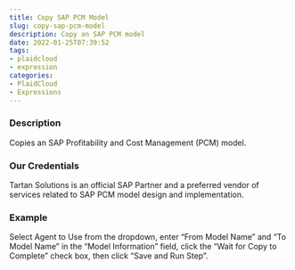 ```yaml
---
title: Copy SAP PCM Model
slug: copy-sap-pcm-model
description: Copy an SAP PCM model
date: 2022-01-25T07:39:52
tags:
- plaidcloud
- expression
categories:
- PlaidCloud
- Expressions
---
```


### Description


Copies an SAP Profitability and Cost Management (PCM) model.


### Our Credentials


Tartan Solutions is an official SAP Partner and a preferred vendor of services related to SAP PCM model design and implementation.


### Example


Select Agent to Use from the dropdown, enter “From Model Name” and “To Model Name” in the “Model Information” field, click the “Wait for Copy to Complete” check box, then click “Save and Run Step”.





